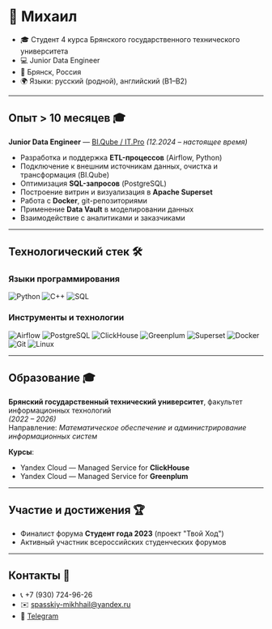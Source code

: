 # 👋 Михаил 

- 🎓 Студент 4 курса Брянского государственного технического университета  
- 💻 Junior Data Engineer 
- 📍 Брянск, Россия  
- 🌍 Языки: русский (родной), английский (B1–B2) 

---

## Опыт  > 10 месяцев 🎓  
**Junior Data Engineer** — [BI.Qube / IT.Pro](https://biqube.ru/) *(12.2024 – настоящее время)*  
- Разработка и поддержка **ETL-процессов** (Airflow, Python)  
- Подключение к внешним источникам данных, очистка и трансформация (BI.Qube)  
- Оптимизация **SQL-запросов** (PostgreSQL)  
- Построение витрин и визуализация в **Apache Superset**  
- Работа с **Docker**, git-репозиториями  
- Применение **Data Vault** в моделировании данных  
- Взаимодействие с аналитиками и заказчиками  

---

## Технологический стек 🛠️  

### Языки программирования   
![Python](https://img.shields.io/badge/-Python-000?&logo=Python)
![C++](https://img.shields.io/badge/-C++-000?&logo=c%2b%2b&logoColor=00599C)
![SQL](https://img.shields.io/badge/-SQL-000?&logo=PostgreSQL)

### Инструменты и технологии   
![Airflow](https://img.shields.io/badge/-Airflow-000?&logo=Apache%20Airflow)
![PostgreSQL](https://img.shields.io/badge/-PostgreSQL-000?&logo=PostgreSQL)
![ClickHouse](https://img.shields.io/badge/-ClickHouse-000?&logo=ClickHouse)
![Greenplum](https://img.shields.io/badge/-Greenplum-000?&logo=Databricks&logoColor=5ac0e7)
![Superset](https://img.shields.io/badge/-Apache%20Superset-000?&logo=Apache)
![Docker](https://img.shields.io/badge/-Docker-000?&logo=Docker)
![Git](https://img.shields.io/badge/-Git-000?&logo=Git)
![Linux](https://img.shields.io/badge/-Linux-000?&logo=Linux)

---

## Образование  🎓  
**Брянский государственный технический университет**, факультет информационных технологий  
  *(2022 – 2026)*  
  Направление: *Математическое обеспечение и администрирование информационных систем* 

**Курсы**:  
- Yandex Cloud — Managed Service for **ClickHouse** 
- Yandex Cloud — Managed Service for **Greenplum** 

---

## Участие и достижения  🏆  
- Финалист форума **Студент года 2023** (проект "Твой Ход")  
- Активный участник всероссийских студенческих форумов

---

## Контакты  📮  
- 📞 +7 (930) 724-96-26  
- ✉️ [spasskiy-mikhhail@yandex.ru](mailto:spasskiy-mikhhail@yandex.ru)  
- 💬 [Telegram](https://t.me/toks_mi)  
